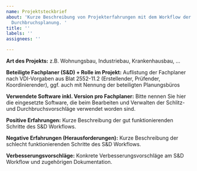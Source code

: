 ```yaml
---
name: Projektsteckbrief
about: 'Kurze Beschreibung von Projekterfahrungen mit dem Workflow der Schlitz- und
  Durchbruchsplanung. '
title: ''
labels: ''
assignees: ''

---
```


**Art des Projekts:** 
z.B. Wohnungsbau, Industriebau, Krankenhausbau, …

**Beteiligte Fachplaner (S&D) + Rolle im Projekt:**
Auflistung der Fachplaner nach VDI-Vorgaben aus Blat 2552-11.2 (Erstellender, Prüfender, Koordinierender), ggf. auch mit Nennung der beteiligten Planungsbüros

**Verwendete Software inkl. Version pro Fachplaner:**
Bitte nennen Sie hier die eingesetzte Software, die beim Bearbeiten und Verwalten der Schlitz- und Durchbruchsvorschläge verwendet worden sind. 

**Positive Erfahrungen:**
Kurze Beschreibung der gut funktionierenden Schritte des S&D Workflows.

**Negative Erfahrungen (Herausforderungen):**
Kurze Beschreibung der schlecht funktionierenden Schritte des S&D Workflows.

**Verbesserungsvorschläge:**
Konkrete Verbesserungsvorschläge am S&D Workflow und zugehörigen Dokumentation.
